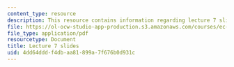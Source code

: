 ```yaml
---
content_type: resource
description: This resource contains information regarding lecture 7 slides.
file: https://ol-ocw-studio-app-production.s3.amazonaws.com/courses/ec-711-d-lab-energy-spring-2011/4dd64dddf4dbaa81899a7f676b0d931c_MITEC_711S11_lec07.pdf
file_type: application/pdf
resourcetype: Document
title: Lecture 7 slides
uid: 4dd64ddd-f4db-aa81-899a-7f676b0d931c
---
```

